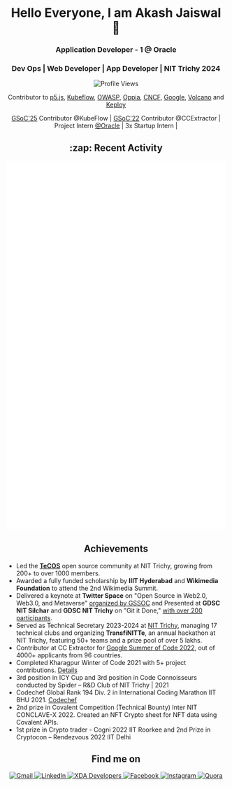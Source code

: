 <h1 align="center">Hello Everyone, I am Akash Jaiswal 👋</h1>
<h3 align="center">Application Developer - 1 @ Oracle</h3> 
<h3 align="center">Dev Ops | Web Developer | App Developer | NIT Trichy 2024</h3>

<p align="center">
  <img src="https://komarev.com/ghpvc/?username=jaiakash&style=flat-square" alt="Profile Views" />
</p>

<p align="center">
  Contributor to <a href="https://p5js.org/events/stf-2024/">p5.js</a>,  
  <a href="https://github.com/kubeflow">Kubeflow</a>,  
  <a href="https://github.com/OWASP">OWASP</a>,  
  <a href="https://github.com/oppia">Oppia</a>,  
  <a href="https://github.com/cncf">CNCF</a>,  
  <a href="https://github.com/google">Google</a>, 
  <a href="https://github.com/volcano-sh">Volcano</a> and
  <a href="https://github.com/keploy">Keploy</a>
</p>

<p align="center">
  <a href="https://summerofcode.withgoogle.com/programs/2025/projects/fwZkvPr0">GSoC'25</a> Contributor @KubeFlow |
  <a href="https://summerofcode.withgoogle.com/programs/2022/projects/Sg34Qe09">GSoC'22</a> Contributor @CCExtractor |
  Project Intern <a href="https://github.com/oracle">@Oracle</a> |
  3x Startup Intern |
</p>

<h2 align="center">:zap: Recent Activity</h2>
   <picture>
    <img src="/github-metrics.svg" alt="Metrics">
  </picture>

<h2 align="center">Achievements</h2>

<ul>
  <li>Led the <strong><a href="https://www.instagram.com/tecos.nitt/">TeCOS</a></strong> open source community at NIT Trichy, growing from 200+ to over 1000 members.</li>
  <li>Awarded a fully funded scholarship by <strong>IIIT Hyderabad</strong> and <strong>Wikimedia Foundation</strong> to attend the 2nd Wikimedia Summit.</li>
  <li>Delivered a keynote at <strong>Twitter Space</strong> on "Open Source in Web2.0, Web3.0, and Metaverse" <a href="https://x.com/girlscriptsoc/status/1685742096727334912">organized by GSSOC</a> and Presented at <strong>GDSC NIT Silchar</strong> and <strong>GDSC NIT Trichy</strong> on "Git it Done," <a href="https://www.youtube.com/watch?v=hUftYgmZopY">with over 200 participants</a>.</li>
  <li>Served as Technical Secretary 2023-2024 at <a href="https://nitt.edu/home/students/clubsnassocs/techclubs/">NIT Trichy</a>, managing 17 technical clubs and organizing <strong>TransfiNITTe</strong>, an annual hackathon at NIT Trichy, featuring 50+ teams and a prize pool of over 5 lakhs.</li>
  <li>Contributor at CC Extractor for <a href="https://summerofcode.withgoogle.com/programs/2022/projects/Sg34Qe09">Google Summer of Code 2022</a>, out of 4000+ applicants from 96 countries.</li>
  <li>Completed Kharagpur Winter of Code 2021 with 5+ project contributions. <a href="https://kwoc21.kossiitkgp.org/stats/student/jaiakash">Details</a></li>
  <li>3rd position in ICY Cup and 3rd position in Code Connoisseurs conducted by Spider – R&D Club of NIT Trichy | 2021</li>
  <li>Codechef Global Rank 194 Div. 2 in International Coding Marathon IIT BHU 2021. <a href="https://www.codechef.com/rankings/ICM2021B?itemsPerPage=100&order=asc&page=1&search=akashjaiswal03&sortBy=rank">Codechef</a></li>
  <li>2nd prize in Covalent Competition (Technical Bounty) Inter NIT CONCLAVE-X 2022. Created an NFT Crypto sheet for NFT data using Covalent APIs.</li>
  <li>1st prize in Crypto trader - Cogni 2022 IIT Roorkee and 2nd Prize in Cryptocon – Rendezvous 2022 IIT Delhi</li>
</ul>

<h2 align="center">Find me on</h2>

<p align="center">
  <a href="mailto:akashjaiswal3846@gmail.com">
    <img src="https://img.shields.io/badge/Gmail-D14836?style=for-the-badge&logo=gmail&logoColor=white" alt="Gmail">
  </a>
  <a href="https://www.linkedin.com/in/akashjaiswal03/">
    <img src="https://img.shields.io/badge/LinkedIn-0077B5?style=for-the-badge&logo=linkedin&logoColor=white" alt="LinkedIn">
  </a>
  <a href="https://forum.xda-developers.com/m/akashjaiswal03.8802760/">
    <img src="https://img.shields.io/badge/XDA-Developers-F59812?style=for-the-badge&logo=xda-developers&logoColor=white" alt="XDA Developers">
  </a>
  <a href="http://facebook.com/AkashJaiswal03">
    <img src="https://img.shields.io/badge/Facebook-1877F2?style=for-the-badge&logo=facebook&logoColor=white" alt="Facebook">
  </a>
  <a href="https://www.instagram.com/a_kashhhhhh_">
    <img src="https://img.shields.io/badge/Instagram-E4405F?style=for-the-badge&logo=instagram&logoColor=white" alt="Instagram">
  </a>
  <a href="https://www.quora.com/profile/Akash-Jaiswal-116">
    <img src="https://img.shields.io/badge/Quora-%23B92B27.svg?&style=for-the-badge&logo=Quora&logoColor=white" alt="Quora">
  </a>
</p>

